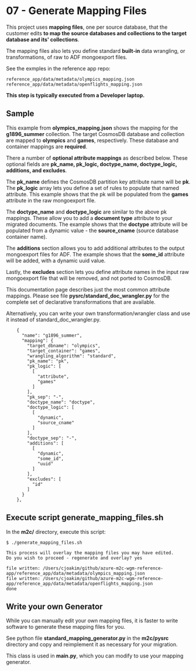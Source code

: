 # 07 - Generate Mapping Files

This project uses **mapping files**, one per source database, that the customer edits 
**to map the source databases and collections to the target database and its' collections**. 

The mapping files also lets you define standard **built-in** data wrangling, or transformations,
of raw to ADF mongoexport files.

See the exmples in the reference app repo:

```
reference_app/data/metadata/olympics_mapping.json
reference_app/data/metadata/openflights_mapping.json
```

**This step is typically executed from a Developer laptop.**

## Sample

This example from **olympics_mapping.json** shows the mapping for the **g1896_summer**
collection.  The target CosmosDB database and collection are mapped to **olympics** and **games**,
respectively.  These database and container mappings are **required**.

There a number of **optional attribute mappings** as described below.  These optional
fields are **pk_name, pk_logic, doctype_name, doctype_logic, additions, and excludes**.

The **pk_name** defines the CosmosDB partition key attribute name will be **pk**.
The **pk_logic** array lets you define a set of rules to populate that named attribute.
This example shows that the pk will be populated from the **games** attribute in the
raw mongoexport file.

The **doctype_name** and **doctype_logic** are similar to the above pk mappings.
These allow you to add a **document type** attribute to your migrated documents.
The example shows that the **doctype** attribute will be populated from a dynamic
value - the **source_cname** (source database container name).

The **additions** section allows you to add additional attributes to the output
mongoexport files for ADF.  The example shows that the **some_id** attribute will
be added, with a dynamic uuid value.

Lastly, the **excludes** section lets you define attribute names in the input raw mongoexport
file that will be removed, and not ported to CosmosDB.

This documentation page describes just the most common attribute mappings.  Please
see file **pysrc/standard_doc_wrangler.py** for the complete set of declarative
transformations that are available.

Alternatively, you can write your own transformation/wrangler class and use it instead
of standard_doc_wrangler.py.

```
    {
      "name": "g1896_summer",
      "mapping": {
        "target_dbname": "olympics",
        "target_container": "games",
        "wrangling_algorithm": "standard",
        "pk_name": "pk",
        "pk_logic": [
          [
            "attribute",
            "games"
          ]
        ],
        "pk_sep": "-",
        "doctype_name": "doctype",
        "doctype_logic": [
          [
            "dynamic",
            "source_cname"
          ]
        ],
        "doctype_sep": "-",
        "additions": [
          [
            "dynamic",
            "some_id",
            "uuid"
          ]
        ],
        "excludes": [
          "id"
        ]
      }
    },

```

## Execute script generate_mapping_files.sh

In the **m2c/** directory, execute this script:

```
$ ./generate_mapping_files.sh

This process will overlay the mapping files you may have edited.
Do you wish to proceed - regenerate and overlay? yes

file written: /Users/cjoakim/github/azure-m2c-wgm-reference-app/reference_app/data/metadata/olympics_mapping.json
file written: /Users/cjoakim/github/azure-m2c-wgm-reference-app/reference_app/data/metadata/openflights_mapping.json
done
```

## Write your own Generator

While you can manually edit your own mapping files, it is faster to write software to generate
these mapping files for you.

See python file **standard_mapping_generator.py** in the **m2c/pysrc** directory
and copy and reimplement it as necessary for your migration. 

This class is used in **main.py**, which you can modify to use your mapping generator.
